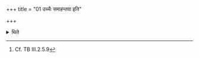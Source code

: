 +++
title = "01 उच्चैः समाहन्तवा इति"

+++

<details><summary>थिते</summary>

1. The Adhvaryu orders (Āgnīdhra) for striking heavily.[^1]  

[^1]: Cf. TB III.2.5.9
</details>
